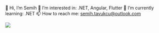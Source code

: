 👋 Hi, I’m Semih
👀 I’m interested in: .NET, Angular, Flutter
🌱 I’m currently learning: .NET
📫 How to reach me: semih.tavukcu@outlook.com


![](https://komarev.com/ghpvc/?username=your-github-username&color=blueviolet)
